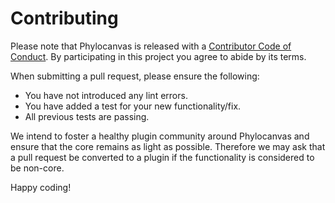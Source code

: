 # Contributing

Please note that Phylocanvas is released with a [Contributor Code of Conduct](https://github.com/phylocanvas/phylocanvas/blob/master/CODE_OF_CONDUCT.md). By participating in this project you agree to abide by its terms.

When submitting a pull request, please ensure the following:

  * You have not introduced any lint errors.
  * You have added a test for your new functionality/fix.
  * All previous tests are passing.

We intend to foster a healthy plugin community around Phylocanvas and ensure that the core remains as light as possible. Therefore we may ask that a pull request be converted to a plugin if the functionality is considered to be non-core.

Happy coding!
